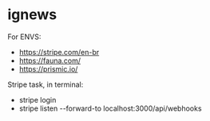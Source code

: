 # ignews


For ENVS:
- https://stripe.com/en-br
- https://fauna.com/
- https://prismic.io/

Stripe task, in terminal:
- stripe login
- stripe listen --forward-to localhost:3000/api/webhooks
